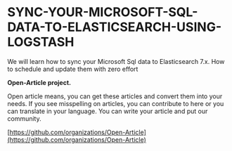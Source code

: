 # SYNC-YOUR-MICROSOFT-SQL-DATA-TO-ELASTICSEARCH-USING-LOGSTASH
We will learn how to sync your Microsoft Sql data to Elasticsearch 7.x. How to schedule and update them with zero effort



**Open-Article project.**

Open article means, you can get these articles and convert them into your needs. If you see misspelling on articles, you can contribute to here or you can translate in your language. You can write your article and put our community. 

[https://github.com/organizations/Open-Article](https://github.com/organizations/Open-Article)